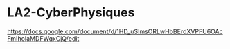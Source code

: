 # LA2-CyberPhysiques

https://docs.google.com/document/d/1HD_uSImsORLwHbBErdXVPFU6OAcFmIhoIaMDFWqxCjQ/edit
